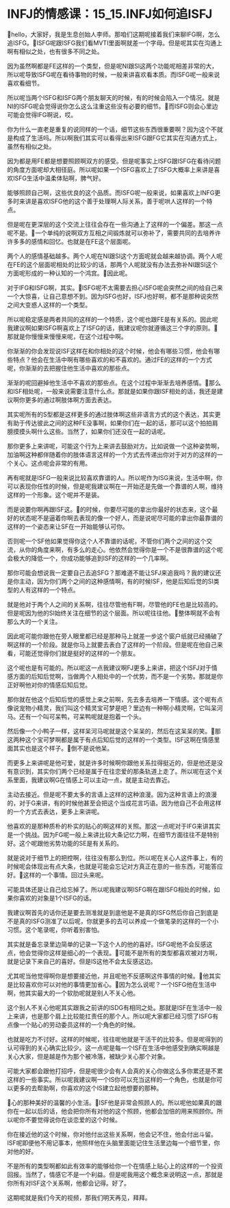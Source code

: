 # INFJ的情感课：15_15.INFJ如何追ISFJ

🎼hello，大家好，我是生息创始人李师。那咱们这期呢接着我们来聊IFG啊，怎么追ISFG。🎼ISFG呢跟ISFG我们看MVTI里面啊就差一个字母。但是呢其实在沟通上啊有相似之处，也有很多不同之处。

因为虽然啊都是FE这样的一个类型，但是呢NI跟SI这两个功能呢相差非常的大，所以呢导致ISFG呢在看待事物的时候，一般来讲喜欢看本质。而ISFG呢一般来说喜欢看细节。

所以呢当两个ISFG和ISFG两个朋友聊天的时候，有的时候会陷入一个情况。就是NI的ISFG呢会觉得说你怎么这么注重这些没有必要的细节。🎼而ISFG则会心里边可能会觉得IFG啊说，哎。

你为什么一直老是重复的说同样的一个话，细节这些东西很重要啊？因为这个不就是构成了生活吗。所以啊我们其实可以看得出来ISFG跟FG它其实在沟通方式上，虽然有相似之处。

因为都是用FE都是想要照顾啊双方的感受。但是呢事实上ISFG跟ISFG在看待问题的角度方面呢却大相径庭。所以呢如果一个ISFG喜欢上了ISFG大概率上来讲是喜欢ISFG生活中温柔体贴啊，脾气好。

能够照顾自己啊，这些优良的这个品质。而ISFG呢一般来说，如果喜欢上INFG更多时来讲是喜欢ISFG他的这个善于处理啊人际关系，善于呢哄人这样的一个特点。

但是呢在更深层的这个交流上往往会存在一些沟通上了这样的一个偏差。那这一点呢不是。🎼一个单纯的说啊双方互相之间锻炼就可以弥补了，需要共同的去培养许许多多的感情和回忆。也就是在FE这个层面呢。

两个人的感情基础越多。两个人呢在NI跟SI这个方面呢就会越来越协调。两个人呢在FE的这个层面呢相处的比较少的话，那两个人呢就没有办法去弥补NI跟SI这个方面呢形成的一种认知的一个鸿宫。🎼因此呢。

对于IFG和ISFG啊，其实。🎼ISFG呢不太需要去担心ISFG呢会突然之间的给自己来一个大惊喜，让自己意想不到。因为ISFG也好，ISFJ也好啊，都不是那种说突然之间大变惑人这样的一个类型。

所以呢稳定感是两者共同的这样的一个特质，这个呢也跟FE是有关系的。因此呢我建议啊如果ISFG啊喜欢上了ISFG的话，我建议呢你就遵循这三个字的原则。🎼那就是你慢慢来慢慢来呢，在这个过程中啊。

你渐渐的你会发现说ISF这样在和你相处的这个时候，他会有哪些习惯，他会有哪些特点？他会在生活中啊有哪些喜欢的和不喜欢的。通过FE的这样的一个方式呢，你渐渐的去把握住他生活中喜欢的那些点。

渐渐的呢回避掉他生活中不喜欢的那些点。在这个过程中渐渐去培养感情。🎼那么和ISF相处呢，一般来说需要注意什么点。那就是如果你跟ISF相处的话，我还是建议啊你更多的通过啊肢体啊方面去表达。

其实呢所有的S型都是这样更多的通过肢体啊这些非语言方式的这个表达，其实更有助于传达彼此之间的这种FE没事啊，如果你们在一起的话，那可以这个拍拍肩膀摸摸头啊什么这些。当然了，如果你们还没在一起的话呢。

那你更多上来讲呢，可能这个行为上来讲去鼓励对方。比如说做一个这种姿势啊，加油啊这种都伴随着你的肢体语言这样的一个方式去传递出你对于对方的这样的一个关心。这点呢会非常的有用。

再有呢就是ISFG一般来说比较喜欢靠谱的人。所以呢作为ISG来说，生活中啊，你可以表现你任性的时候，但是呢我建议啊在一开始还是先做一个靠谱的人啊，维持这样的一个形象。这个呢并不是装。

而是说要你啊再跟ISF这。🎼的时候，你要尽可能的拿出你最好的状态来，这个最好的状态呢不是逼着你啊去表现的像一个好人，而是说呢尽可能的拿出你最靠谱的这样的一个姿态来让SF在一开始能够认可你。

否则呢一个SF他如果觉得你这个人不靠谱的话呢，不管你们两个之间的这个交流，从你的角度来啊，有多么的走心。他依然会觉得你是一个不是很靠谱的这个呢会极大的降低一个，你成功能够追到ISF的这样的一个几率啊。

那你可能会想说我一定要自己去追SFG？那难道不能让SFJ来追我吗？我的建议还是你主动，因为你们两个之间的这种感情啊，有的时候ISF，他是后知后觉的SI类型的人有这样的一个特点。

就是他对于两个人之间的关系啊，往往尽管他有F啊，尽管他的FE也是比较高的。但是呢因为他的SI始终关注在细节的这个层面。所以呢往往他。🎼整体啊就不会有那么大的一个关注。

因此呢可能你跟他在旁人眼里都已经是那种马上就差一步这个窗户纸就已经捅破了啊这样的一个阶段。就是你马上就要去表白了这样的一个阶段。但是呢在他自己来看，可能还觉得你们就是挺好的这样的一个朋友。

这个呢也是有可能的。所以呢这一点我建议啊FJ更多上来讲，把这个ISFJ对于情感方面的后知后觉啊，当做两个人相处中的一个优势，而不是一个劣势。那就是你正好啊他对你的情感后知后觉。

那你就在他这个后知后觉的感觉上来之前啊，先去多去培养一下情感。这个呢有点像说宠物小精灵，我们叫这个精灵宝可梦是吧？里边有一种啊小精灵啊，它叫呆河马。还有一个叫可呆鸭，可呆鸭呢就是抱着一个头。

然后像一个小鸭子一样，这样呆河马呢就是这个呆呆的，然后在这呆呆的笑。🎼那这两种这个宝可梦啊都是属于有点后知后觉的这样的一个类型。ISF这啊在情感里面其实也是这个样子。🎼倒不是说他呆。

而更多上来讲呢是他可爱，就是许多时候啊你跟他关系拉得挺近的，但是他还是没有意识到，其实你们两个已经是属于在往恋爱的那条轨道上走了。所以呢在这个关系里面，我建议啊G在情感上可以主动一点，就是主动去靠近。

主动去接近。但是呢不要太多的言语上这样的这种浪漫。因为这种言语上的浪漫的，对于G来讲，有的时候他甚至会把这个当成花言巧语。因为他自己不会用这样的一个方式去表达，更多上来讲呢。

他喜欢的是那种质朴的朴实的贴心的啊这样的关照。那这一点呢对于IFG来讲其实是一个挑战。因为FG呢一般上来讲比较大条记忆力啊，在细节方面往往不是特别好。这个呢跟他劣势功能的SE是有关系的。

就是说对于细节上的把控啊，往往没有那么到位。所以呢在关心人这件事上，有的时候呢会体现出有点大条，也就是可能会忘记对方真正在意的一些东西，可能答应好。🎼这样的一个事情。回过头来呢。

可能具体还是让自己给忘掉了。所以呢我建议啊ISFG啊在跟ISFG相处的时候，如果你喜欢的对象是1个ISFG的话。

我建议啊首先的话你还是要去测准就是到底他是不是真的ISFG然后你自己到底是不是真的ISFG测准了以后呢，你就更多的去可以养成一个做笔录的这样的一个小习惯。这个笔录呢，你听着别害怕。

其实就是备忘录里边简单的记录一下这个人的他的喜好。ISFG呢他不会反感这点，他会觉得你这样是细心的一个表现。🎼可能不是所有的类型都喜欢被对方啊，就是记录下来自己的喜好。但是IS这他不会太反感这边。

尤其呢当他觉得啊你是想要接近他，并且呢他不反感啊这件事情的时候。🎼他其实是比较喜欢你可以对他的事情更加省心。🎼因为怎么说呢？一个ISFG他在生活中啊，他其实最大的一个软肋呢就是别人不关心他。

这个别人不关心他呢其实跟我之前讲的ISDG有相同之处。那就是ISF在生活中一般上来讲，也是那个肩上比较能扛责任的那个人。所以呢大家都已经习惯了ISFG有点像一个贴心的劳动委员这样的一个角色的时候。

也就是吃力不讨好。这样的时候呢，往往呢他就是干活干的比较多。但是呢得到的认可得到的关心确实比较少。这一点呢是每一个ISF在生活中他感受到确实啊越是关心大家，但是越是作为那个被冷落，被缺少关心那个对象。

可能大家都会跟他打招呼，但是呢很少会有人会真的关心你做这么多你累还是不累这样的一些事实。所以呢我建议啊一个IS你可以充当这样的一个角色，也就是你可以更多的去帮助啊，你喜欢的这个IS建立起他想要的那种。

🎼心的那种美好的温馨的小生活。🎼ISF他是非常会照顾人的。所以呢他如果真的跟你在一起以后的话，他会把你所有对他的这个照顾，他都会加倍的用来照顾你。所以呢你不要觉得说你在谈恋爱的这个时候。

你在接近他的这个时候，你对他付出这些关系啊，他会记不住，他会付出斗留。ISF呢即便他不用记事本，他照样他在头脑里面能记住生活里边每一个细节里，你对他的好。

不是所有的类型啊都如此有效率的能够给你一个在情感上贴心上的这样的一个投资回报。当然了，情感它不是一个利益。但是呢我用这个概念来说明这一点，那就是你所有对ISF这个关系啊，他都会记得。好了。

这期呢就是我们今天的视频，那我们明天再见，拜拜。